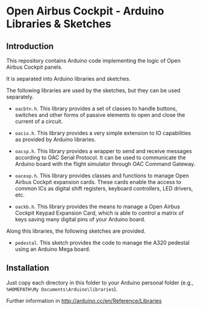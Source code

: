 # Open Airbus Cockpit - Arduino Libraries & Sketches

## Introduction

This repository contains Arduino code implementing the logic of Open Airbus
Cockpit panels. 

It is separated into Arduino libraries and sketches. 

The following libraries are used by the sketches, but they can be used 
separately.

* `oacbtn.h`. This library provides a set of classes to handle buttons, 
switches and other forms of passive elements to open and close the current of 
a circuit.

* `oacio.h`. This library provides a very simple extension to IO capabilities 
as provided by Arduino libraries.

* `oacsp.h`. This library provides a wrapper to send and receive messages 
according to OAC Serial Protocol. It can be used to communicate the Arduino 
board with the flight simulator through OAC Command Gateway.

* `oacexp.h`. This library provides classes and functions to manage Open 
Airbus Cockpit expansion cards. These cards enable the access to common ICs 
as digital shift registers, keyboard controllers, LED drivers, etc.

* `oackb.h`. This library provides the means to manage a Open Airbus Cockpit 
Keypad Expansion Card, which is able to control a matrix of keys saving many 
digital pins of your Arduino board.

Along this libraries, the following sketches are provided.

* `pedestal`. This sketch provides the code to manage the A320 pedestal
using an Arduino Mega board. 

## Installation

Just copy each directory in this folder to your Arduino personal folder 
(e.g., `%HOMEPATH\My Documents\Arduino\libraries`). 

Further information in http://arduino.cc/en/Reference/Libraries
